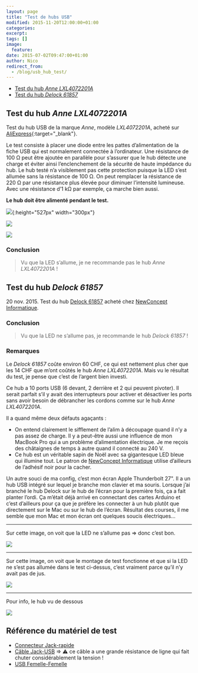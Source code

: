 ```yaml
---
layout: page
title: "Test de hubs USB"
modified: 2015-11-20T12:00:00+01:00
categories:
excerpt:
tags: []
image:
  feature:
date: 2015-07-02T09:47:00+01:00
author: Nico
redirect_from:
  - /blog/usb_hub_test/
---
```



- [Test du hub *Anne LXL4072201A*](#test-du-hub-anne-lxl4072201a)
- [Test du hub *Delock 61857*](#test-du-hub-delock-61857)



## Test du hub *Anne LXL4072201A*

Test du hub USB de la marque *Anne*, modèle *LXL4072201A*, acheté sur [AliExpress](http://fr.aliexpress.com/item/2014-newest-7-Port-USB-3-0-HUB-High-Speed-With-Power-Adapter-For-Laptop-Notebook/1997348166.html){:target="_blank"}.


Le test consiste à placer une diode entre les pattes d’alimentation de la fiche USB qui est normalement connectée à l’ordinateur. Une résistance de 100 Ω peut être ajoutée en parallèle pour s’assurer que le hub détecte une charge et éviter ainsi l’enclenchement de la sécurité de haute impédance du hub. Le hub testé n’a visiblement pas cette protection puisque la LED s’est allumée sans la résistance de 100 Ω. On peut remplacer la résistance de 220 Ω par une résistance plus élevée pour diminuer l’intensité lumineuse. Avec une résistance d’1 kΩ par exemple, ça marche bien aussi.

**Le hub doit être alimenté pendant le test.**

![](../../files/2015-07-02-usb_hub_test/test_usb_hub_003.svg){:height="527px" width="300px"}

![](../../files/2015-07-02-usb_hub_test/test_usb_hub_001.jpg)

![](../../files/2015-07-02-usb_hub_test/test_usb_hub_004.jpg)

### Conclusion

> Vu que la LED s’allume, je ne recommande pas le hub *Anne LXL4072201A* !



## Test du hub *Delock 61857*

20 nov. 2015. Test du hub [Delock 61857](http://www.delock.de/produkte/S_61857/merkmale.html) acheté chez [NewConcept Informatique](http://ncinformatique.ch).

### Conclusion

> Vu que la LED ne s’allume pas, je recommande le hub *Delock 61857* !

### Remarques

Le *Delock 61857* coûte environ 60 CHF, ce qui est nettement plus cher que les 14 CHF que m’ont coûtés le hub *Anne LXL4072201A*. Mais vu le résultat du test, je pense que c’est de l’argent bien investi.

Ce hub a 10 ports USB (6 devant, 2 derrière et 2 qui peuvent pivoter). Il serait parfait s’il y avait des interrupteurs pour activer et désactiver les ports sans avoir besoin de débrancher les cordons comme sur le hub *Anne LXL4072201A*.

Il a quand même deux défauts agaçants :

- On entend clairement le sifflement de l’alim à découpage quand il n’y a pas assez de charge. Il y a peut-être aussi une influence de mon MacBook Pro qui a un problème d’alimentation électrique. Je me reçois des châtaignes de temps à autre quand il connecté au 240 V.
- Ce hub est un véritable sapin de Noël avec sa gigantesque LED bleue qui illumine tout. Le patron de [NewConcept Informatique](http://ncinformatique.ch) utilise d’ailleurs de l’adhésif noir pour la cacher.

Un autre souci de ma config, c’est mon écran Apple Thunderbolt 27". Il a un hub USB intégré sur lequel je branche mon clavier et ma souris. Lorsque j’ai branché le hub Delock sur le hub de l’écran pour la première fois, ça a fait planter l’ordi. Ça m’était déjà arrivé en connectant des cartes Arduino et c’est d’ailleurs pour ça que je préfère les connecter à un hub plutôt que directement sur le Mac ou sur le hub de l’écran. Résultat des courses, il me semble que mon Mac et mon écran ont quelques soucis électriques...

---

Sur cette image, on voit que la LED ne s’allume pas ⇒ donc c’est bon.

![](../../files/2015-07-02-usb_hub_test/test_usb_hub_005_lowres.jpg)


---

Sur cette image, on voit que le montage de test fonctionne et que si la LED ne s’est pas allumée dans le test ci-dessus, c’est vraiment parce qu’il n’y avait pas de jus.

![](../../files/2015-07-02-usb_hub_test/test_usb_hub_006_lowres.jpg)

---

Pour info, le hub vu de dessous

![](../../files/2015-07-02-usb_hub_test/test_usb_hub_007.jpg)




## Référence du matériel de test

- [Connecteur Jack-rapide](http://www.banggood.com/DC-Power-Male-Female-5_5X-2_1mm-Connector-Adapter-Plug-Cable-Pressed-connected-for-LED-Strips-12V-p-998683.html?p=0431091025639201412F)
- [Câble Jack-USB](http://www.banggood.com/USB-Port-to-5_5mm-2_1mm-5V-DC-Barrel-Jack-Power-Cable-Connector-p-997025.html?p=0431091025639201412F) ⇒ ⚠ ce câble a une grande résistance de ligne qui fait chuter considérablement la tension !
- [USB Femelle-Femelle](http://fr.aliexpress.com/item/laptop-High-Speed-blue-USB-3-0-cable-A-Female-TO-A-Female-Adapter-cables-converter/1855157465.html)
